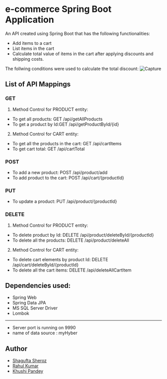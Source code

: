 # e-commerce Spring Boot Application
An API created using Spring Boot that has the following functionalities: </br>
* Add items to a cart
* List items in the cart
* Calculate total value of items in the cart after applying discounts and shipping costs.

The follwing conditions were used to calculate the total discount:
![Capture](https://user-images.githubusercontent.com/59875338/201630006-9967a0ee-ddaa-4f73-9593-daf67e75538f.PNG)



## List of API Mappings

### GET
1. Method Control for PRODUCT entity:
  * To get all products: GET /api/getAllProducts
  * To get a product by Id:GET /api/getProductById/{id}
2. Method Control for CART entity:
  * To get all the products in the cart: GET /api/cartItems
  * To get cart total: GET /api/cartTotal
  
### POST
  * To add a new product: POST /api/product/add
  * To add product to the cart: POST /api/cart/{productId}
  
### PUT
  * To update a product: PUT /api/product/{productId}

### DELETE
1. Method Control for PRODUCT entity:
  * To delete product by Id: DELETE /api/product/deleteById/{productId}
  * To delete all the products: DELETE /api/product/deleteAll
2. Method Control for CART entity:
  * To delete cart elements by product Id: DELETE /api/cart/deleteById/{productId}
  * To delete all the cart items: DELETE /api/deleteAllCartItem
  
## Dependencies used:
* Spring Web
* Spring Data JPA
* MS SQL Server Driver
* Lombok

<hr>

* Server port is running on 9990
* name of data source : myHyber

## Author
- [Shagufta Sheroz](https://github.com/shaguftashahroz1)
- [Rahul Kumar](https://github.com/rahulkumarcse102)
- [Khushi Pandey](https://github.com/Khushipandey)
